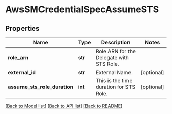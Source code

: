 # AwsSMCredentialSpecAssumeSTS

## Properties
Name | Type | Description | Notes
------------ | ------------- | ------------- | -------------
**role_arn** | **str** | Role ARN for the Delegate with STS Role. | 
**external_id** | **str** | External Name. | [optional] 
**assume_sts_role_duration** | **int** | This is the time duration for STS Role. | [optional] 

[[Back to Model list]](../README.md#documentation-for-models) [[Back to API list]](../README.md#documentation-for-api-endpoints) [[Back to README]](../README.md)

